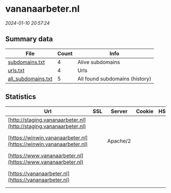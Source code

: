 # vananaarbeter.nl
*2024-01-10 20:57:24*
## Summary data
| File       | Count | Info |
|------------|-------|------|
|[subdomains.txt](/data/vananaarbeter.nl/subdomains.txt)|4|Alive subdomains|
|[urls.txt](/data/vananaarbeter.nl/urls.txt)|4|Urls|
|[all_subdomains.txt](/data/vananaarbeter.nl/all_subdomains.txt)|5|All found subdomains (history)|
## Statistics
| Url | SSL | Server | Cookie | HSTS | CSP | XFO | XXP | RP | Tech |Title |
|------------|-------|------|------|------|------|------|------|------|------|------|
|[http://staging.vananaarbeter.nl](http://staging.vananaarbeter.nl)| || | | | | |:white_check_mark: |HSTS|301 Moved Perman...|
|[https://winwin.vananaarbeter.nl](https://winwin.vananaarbeter.nl)| |Apache/2| | | | | |:white_check_mark: |Apache HTTP Serv...|vanAnaarBeter |...|
|[https://www.vananaarbeter.nl](https://www.vananaarbeter.nl)| || | | | | |:white_check_mark: ||Error|
|[https://vananaarbeter.nl](https://vananaarbeter.nl)| || | | | | |:white_check_mark: |Akamai Craft CMS...|vanAnaarBeter|